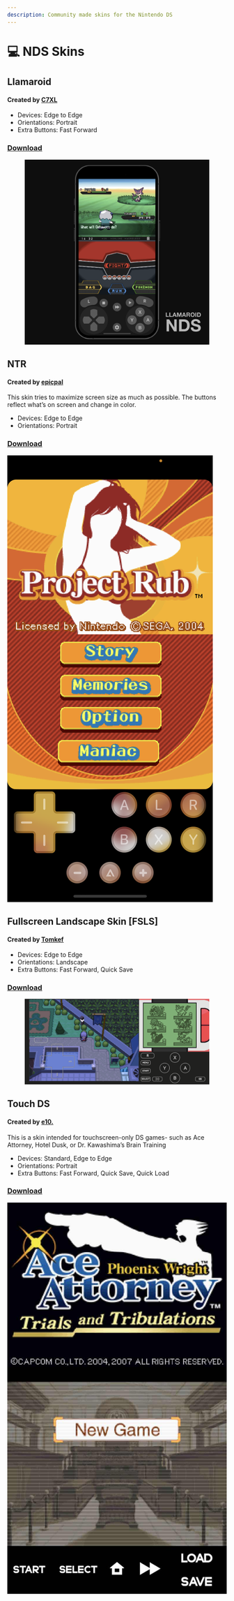 ```yaml
---
description: Community made skins for the Nintendo DS
---
```


# 💻 NDS Skins

## Llamaroid

#### Created by [C7XL](https://discordapp.com/users/330683206854639627)

* Devices: Edge to Edge
* Orientations: Portrait
* Extra Buttons: Fast Forward

### [Download](../../Community%20Skins/Llamaroid\_NDS.deltaskin)

<figure><img src="../../.gitbook/assets/Llamaroid_NDS_-_Portrait_-_Screenshot.png" alt=""><figcaption></figcaption></figure>

## NTR

#### Created by [epicpal](https://discordapp.com/users/281835162474512385)

This skin tries to maximize screen size as much as possible. The buttons reflect what’s on screen and change in color.

* Devices: Edge to Edge
* Orientations: Portrait

### [Download](../../Community%20Skins/ntr.deltaskin)

![](../../Community%20Skins/ntr-portrait.png)

## Fullscreen Landscape Skin \[FSLS]

#### Created by [Tomkef](https://discordapp.com/users/208228152839897088)

* Devices: Edge to Edge
* Orientations: Landscape
* Extra Buttons: Fast Forward, Quick Save

### [Download](../../Community%20Skins/FSLS\_v2.2.deltaskin)

<figure><img src="../../.gitbook/assets/FSLS_v2.2.png" alt=""><figcaption></figcaption></figure>

## Touch DS

#### Created by [e10.](https://discordapp.com/users/279456607174131713)

This is a skin intended for touchscreen-only DS games- such as Ace Attorney, Hotel Dusk, or Dr. Kawashima’s Brain Training

* Devices: Standard, Edge to Edge
* Orientations: Portrait
* Extra Buttons: Fast Forward, Quick Save, Quick Load

### [Download](../../Community%20Skins/TouchDS.deltaskin)

![](../../Community%20Skins/TouchDS.jpg)
